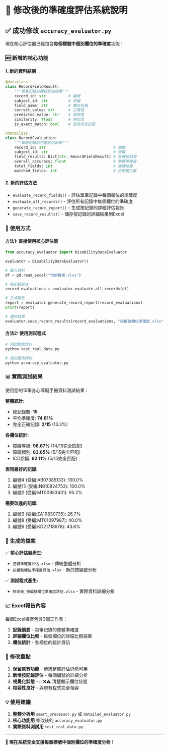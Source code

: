 # 🎯 修改後的準確度評估系統說明

## ✅ 成功修改 `accuracy_evaluator.py`

現在核心評估器已經包含**每個標號中個別欄位的準確度**功能！

### 🆕 新增的核心功能

#### 1. 新的資料結構
```python
@dataclass
class RecordFieldResult:
    """單筆記錄的欄位評估結果"""
    record_id: str          # 編號
    subject_id: str         # 受編
    field_name: str         # 欄位名稱
    correct_value: str      # 正確值
    predicted_value: str    # 預測值
    similarity: float       # 相似度
    is_exact_match: bool    # 是否完全匹配

@dataclass
class RecordEvaluation:
    """單筆記錄的完整評估結果"""
    record_id: str                              # 編號
    subject_id: str                             # 受編
    field_results: Dict[str, RecordFieldResult] # 各欄位結果
    overall_accuracy: float                     # 整體準確度
    total_fields: int                           # 總欄位數
    matched_fields: int                         # 匹配欄位數
```

#### 2. 新的評估方法
- `evaluate_record_fields()` - 評估單筆記錄中每個欄位的準確度
- `evaluate_all_records()` - 評估所有記錄中每個欄位的準確度
- `generate_record_report()` - 生成按記錄的詳細評估報告
- `save_record_results()` - 儲存按記錄的詳細結果到Excel

### 🚀 使用方式

#### 方法1: 直接使用核心評估器
```python
from accuracy_evaluator import DisabilityDataEvaluator

evaluator = DisabilityDataEvaluator()

# 載入資料
df = pd.read_excel("你的檔案.xlsx")

# 按記錄評估
record_evaluations = evaluator.evaluate_all_records(df)

# 生成報告
report = evaluator.generate_record_report(record_evaluations)
print(report)

# 儲存結果
evaluator.save_record_results(record_evaluations, "按編號欄位準確度.xlsx")
```

#### 方法2: 使用測試程式
```bash
# 測試實際資料
python test_real_data.py

# 測試範例資料
python accuracy_evaluator.py
```

### 📊 實際測試結果

使用您的15筆身心障礙手冊資料測試結果：

**整體統計:**
- 總記錄數: **15**
- 平均準確度: **74.81%**
- 完全正確記錄: **2/15** (13.3%)

**各欄位統計:**
- 障礙等級: **98.67%** (14/15完全匹配)
- 障礙類別: **63.65%** (5/15完全匹配)
- ICD診斷: **62.11%** (5/15完全匹配)

**表現最好的記錄:**
1. 編號4 (受編:AB07385133): 100.0%
2. 編號15 (受編:NB10824753): 100.0%
3. 編號2 (受編:MT00953431): 95.2%

**需要改進的記錄:**
1. 編號3 (受編:ZA19830735): 26.7%
2. 編號8 (受編:MT01097987): 40.0%
3. 編號6 (受編:KD21718978): 43.6%

### 📁 生成的檔案

✅ **核心評估器產生:**
- `整體準確度評估.xlsx` - 傳統整體分析
- `按編號欄位準確度評估.xlsx` - 新的按編號分析

✅ **測試程式產生:**
- `修改後_按編號欄位準確度評估.xlsx` - 實際資料詳細分析

### 📈 Excel報告內容

每個Excel檔案包含3個工作表：

1. **記錄摘要** - 每筆記錄的整體準確度
2. **詳細欄位比較** - 每個欄位的詳細比較結果
3. **欄位統計** - 各欄位的統計資訊

### 🎯 修改重點

1. **保留原有功能** - 傳統整體評估仍然可用
2. **新增按記錄評估** - 每個編號的詳細分析
3. **視覺化狀態** - ✅❌⚠️ 清楚顯示欄位狀態
4. **相容性良好** - 與現有程式完全相容

### 💡 使用建議

1. **整體分析用** `smart_processor.py` 或 `detailed_evaluator.py`
2. **核心功能用** 修改後的 `accuracy_evaluator.py`
3. **實際資料測試用** `test_real_data.py`

---

**🎉 現在系統完全支援每個標號中個別欄位的準確度分析！**
